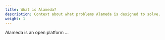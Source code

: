 ```yaml
---
title: What is Alameda?
description: Context about what problems Alameda is designed to solve.
weight: 1
---
```


Alameda is an open platform ... 
